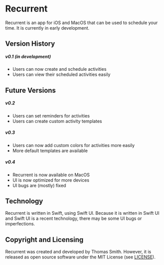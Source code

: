 # Recurrent
Recurrent is an app for iOS and MacOS that can be used to schedule your time. It
is currently in early development.

## Version History
##### v0.1 (in development)
 - Users can now create and schedule activities
 - Users can view their scheduled activities easily

## Future Versions
##### v0.2
 - Users can set reminders for activities
 - Users can create custom activity templates

##### v0.3
 - Users can now add custom colors for activities more easily
 - More default templates are available

##### v0.4
 - Recurrent is now available on MacOS
 - UI is now optimized for more devices
 - UI bugs are (mostly) fixed

## Technology
Recurrent is written in Swift, using Swift UI. Because it is written in Swift
UI and Swift UI is a recent technology, there may be some UI bugs or
imperfections.

## Copyright and Licensing
Recurrent was created and developed by Thomas Smith. However, it is released as
open source software under the MIT License (see [LICENSE](./LICENSE)).
